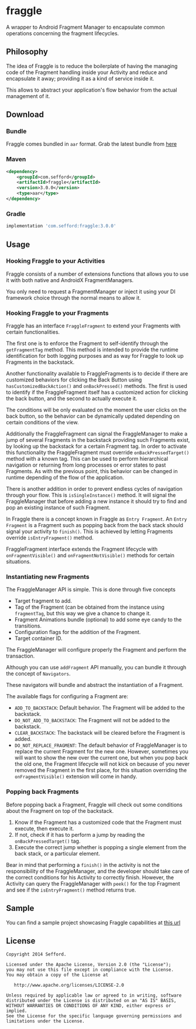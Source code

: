 fraggle
=======

A wrapper to Android Fragment Manager to encapsulate common operations concerning the fragment lifecycles.

## Philosophy

The idea of Fraggle is to reduce the boilerplate of having the managing code of the Fragment handling
inside your Activity and reduce and encapsulate it away; providing it as a kind of service inside it.

This allows to abstract your application's flow behavior from the actual management of it.

Download
--------

### Bundle

Fraggle comes bundled in `aar` format. Grab the latest bundle from [here](http://search.maven.org/remotecontent?filepath=com/sefford/fraggle/1.2.1/fraggle-1.2.1.aar)

### Maven

```XML
<dependency>
    <groupId>com.sefford</groupId>
    <artifactId>fraggle</artifactId>
    <version>3.0.0</version>
    <type>aar</type>
</dependency>
```

### Gradle 

```groovy
implementation 'com.sefford:fraggle:3.0.0'
```

Usage
-----

### Hooking Fraggle to your Activities

Fraggle consists of a number of extensions functions that allows you to use it with both native
and AndroidX FragmentManagers.

You only need to request a FragmentManager or inject it using your DI framework choice through
the normal means to allow it.

### Hooking Fraggle to your Fragments

Fraggle has an interface `FraggleFragment` to extend your Fragments with certain functionalities.

The first one is to enforce the Fragment to self-identify through the `getFragmentTag` method. This
method is intended to provide the runtime identification for both logging purposes and as way for
Fraggle to look up Fragments in the backstack.

Another functionality available to FraggleFragments is to decide if there are customized behaviors 
for clicking the Back Button using `hasCustomizedBackAction()` and `onBackPressed()` methods. The first
is used to identify if the FraggleFragment itself has a customized action for clicking the back button,
and the second to actually execute it. 

The conditions will be only evaluated on the moment the user clicks on the back button, so the behavior
can be dynamically updated depending on certain conditions of the view. 

Additionally the FraggleFragment can signal the FraggleManager to make a jump of several Fragments in
the backstack providing such Fragments exist, by looking up the backstack for a certain Fragment tag.
In order to activate this functionality the FraggleFragment must override `onBackPressedTarget()`
method with a known tag. This can be used to perform hierarchical navigation or returning from long
processes or error states to past Fragments. As with the previous point, this behavior can be changed
in runtime depending of the flow of the application.

There is another addition in order to prevent endless cycles of navigation through your flow. This is
`isSingleInstance()` method. It will signal the FraggleManager that before adding a new instance
it should try to find and pop an existing instance of such Fragment. 

In Fraggle there is a concept  known in Fraggle as `Entry Fragment`. An `Entry Fragment` is a Fragment such
as popping back from the back stack should signal your activity to `finish()`. This is achieved by
letting Fragments override `isEntryFragment()` method.

FraggleFragment interface extends the Fragment lifecycle with `onFragmentVisible()` and `onFragmentNotVisible()`
methods for certain situations.
 
### Instantiating new Fragments

The FraggleManager API is simple. This is done through five concepts

- Target fragment to add.
- Tag of the Fragment (can be obtained from the instance using `fragmentTag`, but this way we give a chance to change it.
- Fragment Animations bundle (optional) to add some eye candy to the transitions.
- Configuration flags for the addition of the Fragment.
- Target container ID.

The FraggleManager will configure properly the Fragment and perform the transaction.

Although you can use `addFragment` API manually, you can bundle it through the concept of `Navigators`. 

These navigators will bundle and abstract the instantiation of a Fragment. 
 
The available flags for configuring a Fragment are:

- `ADD_TO_BACKSTACK`: Default behavior. The Fragment will be added to the backstack.
- `DO_NOT_ADD_TO_BACKSTACK`: The Fragment will not be added to the backstack.
- `CLEAR_BACKSTACK`: The backstack will be cleared before the Fragment is added.
- `DO_NOT_REPLACE_FRAGMENT`: The default behavior of FraggleManager is to replace the current Fragment for the new one. 
However, sometimes you will want to show the new over the current one, but when you pop back the old one, the Fragment
lifecycle will not kick on because of you never removed the Fragment in the first place, for this situation overriding
the `onFragmentVisible()` extension will come in handy.

### Popping back Fragments

Before popping back a Fragment, Fraggle will check out some conditions about the Fragment on top of the backstack.

1. Know if the Fragment has a customized code that the Fragment must execute, then execute it.
2. If not, check if it has to perform a jump by reading the `onBackPressedTarget()` tag. 
3. Execute the correct jump whether is popping a single element from the back stack, or a particular element.

Bear in mind that performing a `finish()` in the activity is not the responsibility of the FraggleManager,
and the developer should take care of the correct conditions for his Activity to correctly finish. However,
the Activity can query the FraggleManager with `peek()` for the top Fragment and see if the `isEntryFragment()` method returns
true.

Sample
------

You can find a sample project showcasing Fraggle capabilities at [this url](https://github.com/Sefford/fraggle-sample)

License
-------
    Copyright 2014 Sefford.

    Licensed under the Apache License, Version 2.0 (the "License");
    you may not use this file except in compliance with the License.
    You may obtain a copy of the License at

       http://www.apache.org/licenses/LICENSE-2.0

    Unless required by applicable law or agreed to in writing, software
    distributed under the License is distributed on an "AS IS" BASIS,
    WITHOUT WARRANTIES OR CONDITIONS OF ANY KIND, either express or implied.
    See the License for the specific language governing permissions and
    limitations under the License.







